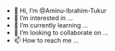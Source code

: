 - 👋 Hi, I’m @Aminu-Ibrahim-Tukur
- 👀 I’m interested in ...
- 🌱 I’m currently learning ...
- 💞️ I’m looking to collaborate on ...
- 📫 How to reach me ...

<!---
Aminu-Ibrahim-Tukur/Aminu-Ibrahim-Tukur is a ✨ special ✨ repository because its `README.md` (this file) appears on your GitHub profile.
You can click the Preview link to take a look at your changes.
--->
